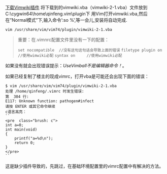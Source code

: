 <!---title:vimwiki安装-->

[下载Vimwiki插件](http://www.vim.org/scripts/script.php?script_id=2226)
将下载到的vimwiki.vba（vimwiki-2-1.vba）文件放到C:\cygwin64\home\qinfeng\.vim\plugin下 
用Vim打开vimwiki.vba,然后在”Normal模式”下,输入命令’:so %’,等一会儿,安装将自动完成.

`vim /usr/share/vim/vim74/plugin/vimwiki-2-1.vba`

>重要：在.vimnrc配置文件里没有一下的配置：
>
>`set nocompatible  //没有这句这句话会导致上面的错误`
>`filetype plugin on  //使用wimwiki必配`
>`syntax on     //使用wimwiki必配`

如果没有就会出现错误提示：*UseVimball不是编辑器命令！*。

如果已经复制了楼主的现成vimrc，打开vba是可能还会出现下面的错误：

    $ vim /usr/share/vim/vim74/plugin/vimwiki-2-1.vba
    处理 /home/qinfeng/.vimrc 时发生错误:
    第  304 行:
    E117: Unknown function: pathogen#infect
    请按 ENTER 或其它命令继续
    c语言高亮：
    ``
    <pre  class="brush: c">
    int a=0;
    int main(void)
    {
        printf("a=%d\n");
        return 0;
    }
    </pre>
    ``

这是缺少插件导致的，先跳过，在基础环境配置里的vimrc配置中有解决的方法。

